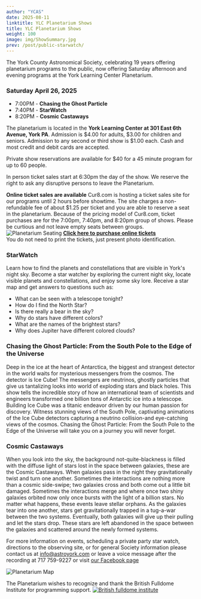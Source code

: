 ```yaml
---
author: "YCAS"
date: 2025-08-11
linktitle: YLC Planetarium Shows
title: YLC Planetarium Shows
weight: 100
image: img/ShowSummary.jpg
prev: /post/public-starwatch/
---
```

The York County Astronomical Society, celebrating 19 years offering planetarium programs to the public, now offering Saturday afternoon and evening programs at the York Learning Center Planetarium. 

### Saturday April 26, 2025 
* 7:00PM - **Chasing the Ghost Particle**<br>
* 7:40PM - **StarWatch**<br>
* 8:20PM - **Cosmic Castaways**<br>

The planetarium is located in the **York Learning Center at 301 East 6th Avenue, York PA**. Admission is $4.00 for adults, $3.00 for children and seniors. Admission to any second or third show is $1.00 each. Cash and most credit and debit cards are accepted. 

Private show reservations are available for $40 for a 45 minute program for up to 60 people.

In person ticket sales start at 6:30pm the day of the show. We reserve the right to ask any disruptive persons to leave the Planetarium.

**Online ticket sales are available**
Cur8.com is hosting a ticket sales site for our programs until 2 hours before showtime. The site charges a non-refundable fee of about $1.25 per ticket and you are able to reserve a seat in the planetarium. Because of the pricing model of Cur8.com, ticket purchases are for the 7:00pm, 7:40pm, and 8:20pm group of shows.
Please be curtious and not leave empty seats between groups.
![Planetarium Seating](../../img/seating.png "YLC Planetarium seating")
**[Click here to purchase online tickets](https://cur8.com/17107/project/130178)**<br>
You do not need to print the tickets, just present photo identification.

### StarWatch
Learn how to find the planets and constellations that are visible in York's night sky. Become a star watcher by exploring the current night sky, locate visible planets and constellations, and enjoy some sky lore. Receive a star map and get answers to questions such as:<br>
* What can be seen with a telescope tonight?<br>
* How do I find the North Star?<br>
* Is there really a bear in the sky?<br>
* Why do stars have different colors?<br>
* What are the names of the brightest stars?<br>
* Why does Jupiter have different colored clouds?<br>

### Chasing the Ghost Particle: From the South Pole to the Edge of the Universe
Deep in the ice at the heart of Antarctica, the biggest and strangest detector in the world waits for mysterious messengers from the cosmos. The detector is Ice Cube! The messengers are neutrinos, ghostly particles that give us tantalizing looks into world of exploding stars and black holes.
This show tells the incredible story of how an international team of scientists and engineers transformed one billion tons of Antarctic ice into a telescope. Building Ice Cube was a titanic endeavor driven by our human passion for discovery.
Witness stunning views of the South Pole, captivating animations of the Ice Cube detectors capturing a neutrino collision-and eye-catching views of the cosmos. Chasing the Ghost Particle: From the South Pole to the Edge of the Universe will take you on a journey you will never forget.

### Cosmic Castaways
When you look into the sky, the background not-quite-blackness is filled with the diffuse light of stars lost in the space between galaxies, these are the Cosmic Castaways.
When galaxies pass in the night they gravitationally twist and turn one another. Sometimes the interactions are nothing more than a cosmic side-swipe; two galaxies cross and both come out a little bit damaged. Sometimes the interactions merge and where once two shiny galaxies orbited now only once bursts with the light of a billion stars. No matter what happens, these events leave stellar orphans.
As the galaxies tear into one another, stars get gravitationally trapped in a tug-a-war between the two systems. Eventually, both galaxies will give up their pulling and let the stars drop. These stars are left abandoned in the space between the galaxies and scattered around the newly formed systems.

For more information on events, scheduling a private party star watch, directions to the observing site, or for general Society information please contact us at <a href="mailto:info@astroyork.com"><font color="#FFCC66">info@astroyork.com</font></a> or leave a voice message after the recording at 717 759-9227 or visit [our Facebook page](https://www.facebook.com/astroyork)

![Planetarium Map](../../img/YLCParking.png "York Learning Center Planetarium")

The Planetarium wishes to recognize and thank the British Fulldome Institute for programming support.
<a href="https://www.facebook.com/BritishFulldomeInstitute/" target="_blank"><img src="../../img/BFI.png"  title="British fulldome institute"/></a>
